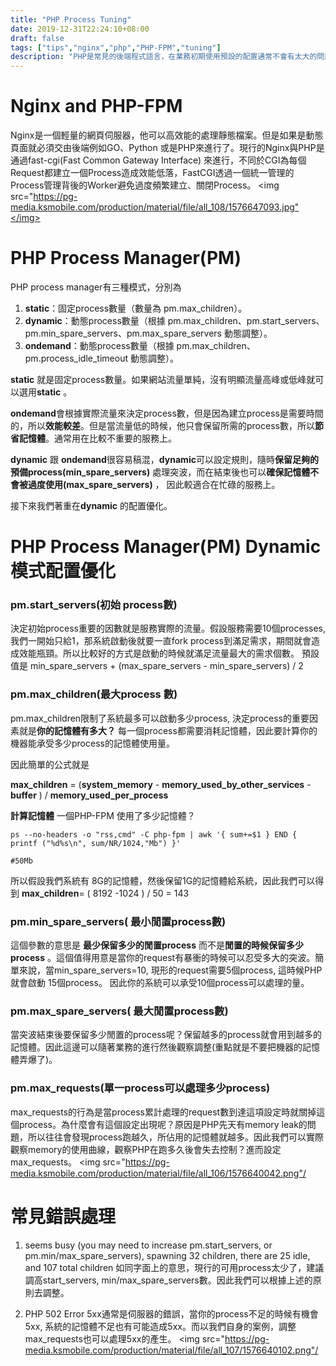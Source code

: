 ```yaml
---
title: "PHP Process Tuning"
date: 2019-12-31T22:24:10+08:00
draft: false
tags: ["tips","nginx","php","PHP-FPM","tuning"]
description: "PHP是常見的後端程式語言，在業務初期使用預設的配置通常不會有太大的問題。但是一旦業務開始成長後，沒有經過調校的配置不僅讓你的後端效能不彰更可能造成API access的錯誤。一起來了解怎麼調校你的PHP吧！"
---
```


# Nginx and PHP-FPM
Nginx是一個輕量的網頁伺服器，他可以高效能的處理靜態檔案。但是如果是動態頁面就必須交由後端例如GO、Python 或是PHP來進行了。現行的Nginx與PHP是通過fast-cgi(Fast Common Gateway Interface) 來進行，不同於CGI為每個Request都建立一個Process造成效能低落，FastCGI透過一個統一管理的Process管理背後的Worker避免過度頻繁建立、關閉Process。
<img src="https://pg-media.ksmobile.com/production/material/file/all_108/1576647093.jpg"</img>


# PHP Process Manager(PM)

PHP process manager有三種模式，分別為
1.  **static**：固定process數量（數量為 pm.max_children）。
2. **dynamic**：動態process數量（根據 pm.max_children、pm.start_servers、pm.min_spare_servers、pm.max_spare_servers 動態調整）。
3. **ondemand**：動態process數量（根據 pm.max_children、pm.process_idle_timeout 動態調整）。


**static** 就是固定process數量。如果網站流量單純，沒有明顯流量高峰或低峰就可以選用**static** 。

**ondemand**會根據實際流量來決定process數，但是因為建立process是需要時間的，所以**效能較差**。但是當流量低的時候，他只會保留所需的process數，所以**節省記憶體**。通常用在比較不重要的服務上。

**dynamic** 跟 **ondemand**很容易稿混，**dynamic**可以設定規則，隨時**保留足夠的預備process(min_spare_servers)** 處理突波，而在結束後也可以**確保記憶體不會被過度使用(max_spare_servers)** ， 因此較適合在忙碌的服務上。

接下來我們著重在**dynamic** 的配置優化。

# PHP Process Manager(PM) Dynamic模式配置優化

### pm.start_servers(初始 process數)
決定初始process重要的因數就是服務實際的流量。假設服務需要10個processes, 我們一開始只給1，那系統啟動後就要一直fork process到滿足需求，期間就會造成效能瓶頸。所以比較好的方式是啟動的時候就滿足流量最大的需求個數。
預設值是 min_spare_servers + (max_spare_servers - min_spare_servers) / 2


### pm.max_children(最大process 數)
 pm.max_children限制了系統最多可以啟動多少process, 決定process的重要因素就是**你的記憶體有多大？**  每一個process都需要消耗記憶體，因此要計算你的機器能承受多少process的記憶體使用量。

因此簡單的公式就是

**max_children** = (**system_memory** - **memory_used_by_other_services** - **buffer** ) / **memory_used_per_process**

**計算記憶體**
一個PHP-FPM 使用了多少記憶體？

```
ps --no-headers -o "rss,cmd" -C php-fpm | awk '{ sum+=$1 } END { printf ("%d%s\n", sum/NR/1024,"Mb") }'

#50Mb
```

所以假設我們系統有 8G的記憶體，然後保留1G的記憶體給系統，因此我們可以得到
**max_children**= ( 8192 -1024 ) / 50  = 143


### pm.min_spare_servers( 最小閒置process數)
這個參數的意思是 **最少保留多少的閒置process** 而不是**閒置的時候保留多少process** 。這個值得用意是當你的request有暴衝的時候可以忍受多大的突波。簡單來說，當min_spare_servers=10, 現形的request需要5個process, 這時候PHP就會啟動 15個process。 因此你的系統可以承受10個process可以處理的量。


### pm.max_spare_servers( 最大閒置process數)
當突波結束後要保留多少閒置的process呢？保留越多的process就會用到越多的記憶體。因此這邊可以隨著業務的進行然後觀察調整(重點就是不要把機器的記憶體弄爆了)。


### pm.max_requests(單一process可以處理多少process)
max_requests的行為是當process累計處理的request數到達這項設定時就關掉這個process。為什麼會有這個設定出現呢？原因是PHP先天有memory leak的問題，所以往往會發現process跑越久，所佔用的記憶體就越多。因此我們可以實際觀察memory的使用曲線，觀察PHP在跑多久後會失去控制？進而設定max_requests。
<img src="https://pg-media.ksmobile.com/production/material/file/all_106/1576640042.png"/</img>



# 常見錯誤處理
1.  seems busy (you may need to increase pm.start_servers, or pm.min/max_spare_servers), spawning 32 children, there are 25 idle, and 107 total children
  如同字面上的意思，現行的可用process太少了，建議調高start_servers, min/max_spare_servers數。因此我們可以根據上述的原則去調整。

2. PHP 502 Error
   5xx通常是伺服器的錯誤，當你的process不足的時候有機會5xx, 系統的記憶體不足也有可能造成5xx。而以我們自身的案例，調整max_requests也可以處理5xx的產生。
  <img src="https://pg-media.ksmobile.com/production/material/file/all_107/1576640102.png"/</img>

